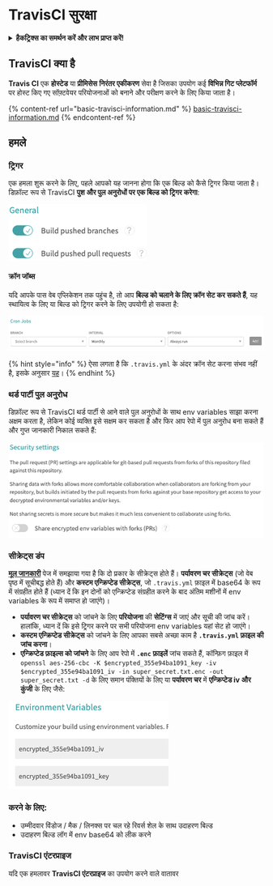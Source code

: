 # TravisCI सुरक्षा

<details>

<summary><strong>हैकट्रिक्स का समर्थन करें और लाभ प्राप्त करें!</strong></summary>

* यदि आप अपनी कंपनी को **हैकट्रिक्स में विज्ञापित करना चाहते हैं** या यदि आप **PEASS के नवीनतम संस्करण देखना चाहते हैं या HackTricks को पीडीएफ में डाउनलोड करना चाहते हैं** तो [**सदस्यता योजनाएं**](https://github.com/sponsors/carlospolop) देखें!
* [**आधिकारिक PEASS और HackTricks स्वैग**](https://peass.creator-spring.com) प्राप्त करें
* [**The PEASS Family**](https://opensea.io/collection/the-peass-family) की खोज करें, हमारा विशेष [**NFTs**](https://opensea.io/collection/the-peass-family) संग्रह
* **💬 [डिस्कॉर्ड समूह](https://discord.gg/hRep4RUj7f) या [टेलीग्राम समूह](https://t.me/peass) में शामिल हों** या **मुझे ट्विटर पर फॉलो** करें 🐦 [**@carlospolopm**](https://twitter.com/carlospolopm)**.**
* **हैकिंग ट्रिक्स साझा करें और PR जमा करके** [**HackTricks**](https://github.com/carlospolop/hacktricks) और [**HackTricks Cloud**](https://github.com/carlospolop/hacktricks-cloud) github repos में।

</details>

## TravisCI क्या है

**Travis CI** एक **होस्टेड** या **प्रीमिसेस** **निरंतर एकीकरण** सेवा है जिसका उपयोग कई **विभिन्न गिट प्लेटफॉर्म** पर होस्ट किए गए सॉफ़्टवेयर परियोजनाओं को बनाने और परीक्षण करने के लिए किया जाता है।

{% content-ref url="basic-travisci-information.md" %}
[basic-travisci-information.md](basic-travisci-information.md)
{% endcontent-ref %}

## हमले

### ट्रिगर

एक हमला शुरू करने के लिए, पहले आपको यह जानना होगा कि एक बिल्ड को कैसे ट्रिगर किया जाता है। डिफ़ॉल्ट रूप से TravisCI **पुश और पुल अनुरोधों पर एक बिल्ड को ट्रिगर करेगा**:

![](<../../.gitbook/assets/image (19) (1).png>)

#### क्रॉन जॉब्स

यदि आपके पास वेब एप्लिकेशन तक पहुंच है, तो आप **बिल्ड को चलाने के लिए क्रॉन सेट कर सकते हैं**, यह स्थायित्व के लिए या बिल्ड को ट्रिगर करने के लिए उपयोगी हो सकता है:

![](<../../.gitbook/assets/image (42).png>)

{% hint style="info" %}
ऐसा लगता है कि `.travis.yml` के अंदर क्रॉन सेट करना संभव नहीं है, इसके अनुसार [यह](https://github.com/travis-ci/travis-ci/issues/9162)।
{% endhint %}

### थर्ड पार्टी पुल अनुरोध

डिफ़ॉल्ट रूप से TravisCI थर्ड पार्टी से आने वाले पुल अनुरोधों के साथ env variables साझा करना अक्षम करता है, लेकिन कोई व्यक्ति इसे सक्षम कर सकता है और फिर आप रेपो में पुल अनुरोध बना सकते हैं और गुप्त जानकारी निकाल सकते हैं:

![](<../../.gitbook/assets/image (1) (1) (1) (1).png>)

### सीक्रेट्स डंप

[**मूल जानकारी**](basic-travisci-information.md) पेज में समझाया गया है कि दो प्रकार के सीक्रेट्स होते हैं। **पर्यावरण चर सीक्रेट्स** (जो वेब पृष्ठ में सूचीबद्ध होते हैं) और **कस्टम एन्क्रिप्टेड सीक्रेट्स**, जो `.travis.yml` फ़ाइल में base64 के रूप में संग्रहीत होते हैं (ध्यान दें कि इन दोनों को एन्क्रिप्टेड संग्रहीत करने के बाद अंतिम मशीनों में env variables के रूप में समाप्त हो जाएंगे)।

* **पर्यावरण चर सीक्रेट्स** को जांचने के लिए **परियोजना** की **सेटिंग्स** में जाएं और सूची की जांच करें। हालांकि, ध्यान दें कि इसे ट्रिगर करने पर सभी परियोजना env variables यहां सेट हो जाएंगे।
* **कस्टम एन्क्रिप्टेड सीक्रेट्स** को जांचने के लिए आपका सबसे अच्छा काम है **`.travis.yml` फ़ाइल की जांच करना**।
* **एन्क्रिप्टेड फ़ाइल्स को जांचने** के लिए आप रेपो में **`.enc` फ़ाइलें** जांच सकते हैं, कॉन्फ़िग फ़ाइल में `openssl aes-256-cbc -K $encrypted_355e94ba1091_key -iv $encrypted_355e94ba1091_iv -in super_secret.txt.enc -out super_secret.txt -d` के लिए समान पंक्तियों के लिए या **पर्यावरण चर** में **एन्क्रिप्टेड iv और कुंजी** के लिए जैसे:

![](<../../.gitbook/assets/image (71).png>)

### करने के लिए:

* उम्मीदवार विंडोज / मैक / लिनक्स पर चल रहे रिवर्स शेल के साथ उदाहरण बिल्ड
* उदाहरण बिल्ड लॉग में env base64 को लीक करने

### TravisCI एंटरप्राइज

यदि एक हमलावर **TravisCI एंटरप्राइज** का उपयोग करने वाले वातावर
